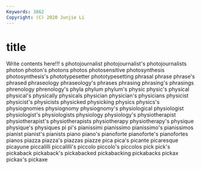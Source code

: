 ```yaml
---
Keywords: 3862
Copyright: (C) 2020 Junjie Li
---
```


# title

Write contents here!!!
s 
photojournalist 
photojournalist's 
photojournalists
photon 
photon's 
photons 
photos 
photosensitive 
photosynthesis 
photosynthesis's 
phototypesetter 
phototypesetting 
phrasal
phrase 
phrase's 
phrased 
phraseology 
phraseology's 
phrases 
phrasing 
phrasing's 
phrasings 
phrenology
phrenology's 
phyla 
phylum 
phylum's 
physic 
physic's 
physical 
physical's 
physically 
physicals
physician 
physician's 
physicians 
physicist 
physicist's 
physicists 
physicked 
physicking 
physics 
physics's
physiognomies 
physiognomy 
physiognomy's 
physiological 
physiologist 
physiologist's 
physiologists 
physiology 
physiology's 
physiotherapist
physiotherapist's 
physiotherapists 
physiotherapy 
physiotherapy's 
physique 
physique's 
physiques 
pi 
pi's 
pianissimi
pianissimo 
pianissimo's 
pianissimos 
pianist 
pianist's 
pianists 
piano 
piano's 
pianoforte 
pianoforte's
pianofortes 
pianos 
piazza 
piazza's 
piazzas 
piazze 
pica 
pica's 
picante 
picaresque
picayune 
piccalilli 
piccalilli's 
piccolo 
piccolo's 
piccolos 
pick 
pick's 
pickaback 
pickaback's
pickabacked 
pickabacking 
pickabacks 
pickax 
pickax's 
pickaxe 
